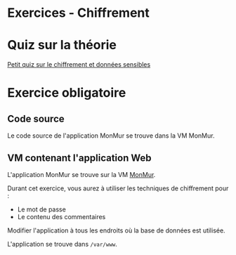 # Exercices - Chiffrement

# Quiz sur la théorie   

[Petit quiz sur le chiffrement et données sensibles](https://forms.office.com/r/FtLPWPpDSa)  

# Exercice obligatoire  

## Code source  

Le code source de l'application MonMur se trouve dans la VM MonMur.

## VM contenant l'application Web  

L'application MonMur se trouve sur la VM [MonMur](../labo/Installation_MonMur_VirtualBox.md).

Durant cet exercice, vous aurez à utiliser les techniques de chiffrement pour :  

- Le mot de passe  
- Le contenu des commentaires  

Modifier l'application à tous les endroits où la base de données est utilisée.

L'application se trouve dans `/var/www`.
